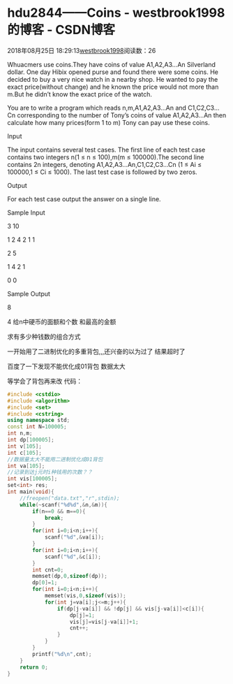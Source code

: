 # hdu2844——Coins - westbrook1998的博客 - CSDN博客





2018年08月25日 18:29:13[westbrook1998](https://me.csdn.net/westbrook1998)阅读数：26








> 
Whuacmers use coins.They have coins of value A1,A2,A3…An Silverland dollar. One day Hibix opened purse and found there were some coins. He decided to buy a very nice watch in a nearby shop. He wanted to pay the exact price(without change) and he known the price would not more than m.But he didn’t know the exact price of the watch.  

  You are to write a program which reads n,m,A1,A2,A3…An and C1,C2,C3…Cn corresponding to the number of Tony’s coins of value A1,A2,A3…An then calculate how many prices(form 1 to m) Tony can pay use these coins. 

  Input 

  The input contains several test cases. The first line of each test case contains two integers n(1 ≤ n ≤ 100),m(m ≤ 100000).The second line contains 2n integers, denoting A1,A2,A3…An,C1,C2,C3…Cn (1 ≤ Ai ≤ 100000,1 ≤ Ci ≤ 1000). The last test case is followed by two zeros. 

  Output 

  For each test case output the answer on a single line. 

  Sample Input 

  3 10 

  1 2 4 2 1 1 

  2 5 

  1 4 2 1 

  0 0 

  Sample Output 

  8 

  4
给n中硬币的面额和个数 和最高的金额 

求有多少种钱数的组合方式

一开始用了二进制优化的多重背包,,,还兴奋的以为过了 结果超时了 

百度了一下发现不能优化成01背包 数据太大  

等学会了背包再来改
代码：

```cpp
#include <cstdio>
#include <algorithm>
#include <set>
#include <cstring>
using namespace std;
const int N=100005;
int n,m;
int dp[100005];
int v[105];
int c[105];
//数据量太大不能用二进制优化成01背包
int va[105];
//记录到达j元时i种钱用的次数？？
int vis[100005];
set<int> res;
int main(void){
    //freopen("data.txt","r",stdin);
    while(~scanf("%d%d",&n,&m)){
        if(n==0 && m==0){
            break;
        }
        for(int i=0;i<n;i++){
            scanf("%d",&va[i]);
        }
        for(int i=0;i<n;i++){
            scanf("%d",&c[i]);
        }
        int cnt=0;
        memset(dp,0,sizeof(dp));
        dp[0]=1;
        for(int i=0;i<n;i++){
            memset(vis,0,sizeof(vis));
            for(int j=va[i];j<=m;j++){
                if(dp[j-va[i]] && !dp[j] && vis[j-va[i]]<c[i]){
                    dp[j]=1;
                    vis[j]=vis[j-va[i]]+1;
                    cnt++;
                }
            }
        }
        printf("%d\n",cnt);
    }
    return 0;
}
```






